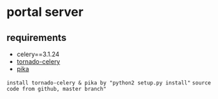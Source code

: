 # portal server

## requirements

- celery==3.1.24
- [tornado-celery](https://github.com/mher/tornado-celery.git)
- [pika](https://github.com/pika/pika.git)

`install tornado-celery & pika by "python2 setup.py install"`
`source code from github, master branch"`
